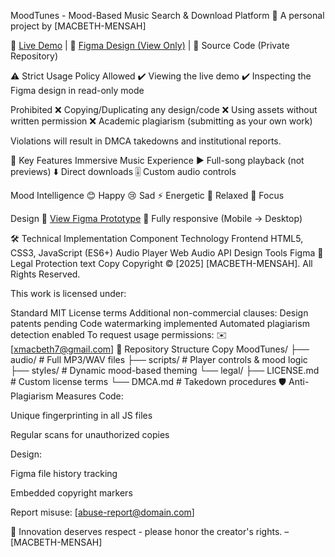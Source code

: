 MoodTunes - Mood-Based Music Search & Download Platform 🎵 A personal project by [MACBETH-MENSAH]

🔗 [Live Demo](https://mood-tunes-murex.vercel.app/) | 🎨 [Figma Design (View Only)](https://www.figma.com/design/fHDfiIE01VpGVRxwXtU69H/Untitled?node-id=0-1&t=CZfhrt3HsxloKXNE-1) | 📂 Source Code (Private Repository)

⚠️ Strict Usage Policy Allowed ✔️ Viewing the live demo ✔️ Inspecting the Figma design in read-only mode

Prohibited ❌ Copying/Duplicating any design/code ❌ Using assets without written permission ❌ Academic plagiarism (submitting as your own work)

Violations will result in DMCA takedowns and institutional reports.

🎯 Key Features Immersive Music Experience ▶️ Full-song playback (not previews) ⬇️ Direct downloads 🎚️ Custom audio controls

Mood Intelligence 😊 Happy 😢 Sad ⚡ Energetic 🧘 Relaxed 🎯 Focus

Design 🎨 [View Figma Prototype](https://www.figma.com/design/fHDfiIE01VpGVRxwXtU69H/Untitled?node-id=0-1&t=CZfhrt3HsxloKXNE-1) 📱 Fully responsive (Mobile → Desktop)

🛠️ Technical Implementation Component Technology Frontend HTML5, CSS3, JavaScript (ES6+) Audio Player Web Audio API Design Tools Figma 📜 Legal Protection text Copy Copyright © [2025] [MACBETH-MENSAH]. All Rights Reserved.

This work is licensed under:

Standard MIT License terms
Additional non-commercial clauses:
Design patents pending
Code watermarking implemented
Automated plagiarism detection enabled To request usage permissions: ✉️ [xmacbeth7@gmail.com]
📂 Repository Structure Copy MoodTunes/ ├── audio/ # Full MP3/WAV files ├── scripts/ # Player controls & mood logic ├── styles/ # Dynamic mood-based theming └── legal/ ├── LICENSE.md # Custom license terms └── DMCA.md # Takedown procedures 🛡️ Anti-Plagiarism Measures Code:

Unique fingerprinting in all JS files

Regular scans for unauthorized copies

Design:

Figma file history tracking

Embedded copyright markers

Report misuse: [abuse-report@domain.com]

🌟 Innovation deserves respect - please honor the creator's rights. – [MACBETH-MENSAH]
